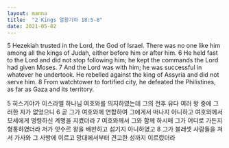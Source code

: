 ```yaml
---
layout: manna
title:  "2 Kings 열왕기하 18:5-8"
date: 2021-05-02
---
```

5 Hezekiah trusted in the Lord, the God of Israel. There was no one like him among all the kings of Judah, either before him or after him. 6 He held fast to the Lord and did not stop following him; he kept the commands the Lord had given Moses. 7 And the Lord was with him; he was successful in whatever he undertook. He rebelled against the king of Assyria and did not serve him. 8 From watchtower to fortified city, he defeated the Philistines, as far as Gaza and its territory.

5 히스기야가 이스라엘 하나님 여호와를 의지하였는데 그의 전후 유다 여러 왕 중에 그러한 자가 없었으니
6 곧 그가 여호와께 연합하여 그에게서 떠나지 아니하고 여호와께서 모세에게 명령하신 계명을 지켰더라
7 여호와께서 그와 함께 하시매 그가 어디로 가든지 형통하였더라 저가 앗수르 왕을 배반하고 섬기지 아니하였고
8 그가 블레셋 사람들을 쳐서 가사와 그 사방에 이르고 망대에서부터 견고한 성까지 이르렀더라
